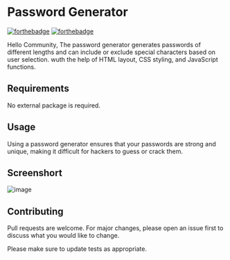 # Password Generator

[![forthebadge](https://forthebadge.com/images/badges/built-with-love.svg)](https://forthebadge.com)
[![forthebadge](https://forthebadge.com/images/badges/made-with-javascript.svg)](https://forthebadge.com)



Hello Community,
The password generator generates passwords of different lengths and can include or
 exclude special characters based on user selection. 
  wuth the help of HTML layout, CSS styling, and JavaScript functions.

## Requirements

No external package is required.

## Usage

Using a password generator ensures that your passwords are strong and unique, making it difficult for hackers to guess or crack them. 


## Screenshort

![image](https://github.com/xlo-u/javascript-mini-projects/assets/67045160/e137a72a-27eb-469b-98f7-1a7ed259bdb3)


## Contributing

Pull requests are welcome. For major changes, please open an issue first to discuss what you would like to change.

Please make sure to update tests as appropriate.


